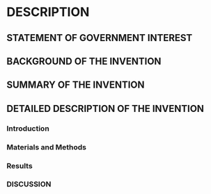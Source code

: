 # DESCRIPTION

## STATEMENT OF GOVERNMENT INTEREST

## BACKGROUND OF THE INVENTION

## SUMMARY OF THE INVENTION

## DETAILED DESCRIPTION OF THE INVENTION

### Introduction

### Materials and Methods

### Results

### DISCUSSION

